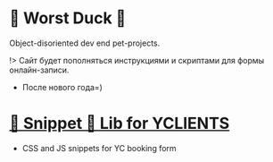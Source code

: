 # 🦆 Worst Duck 🦆
Object-disoriented dev end pet-projects.

!> Сайт будет пополняться инструкциями и скриптами для формы онлайн-записи. 
   * После нового года=)

# [🧻 Snippet 🧻 Lib for YCLIENTS](https://mknzev.github.io)
  * CSS and JS snippets for YC booking form
